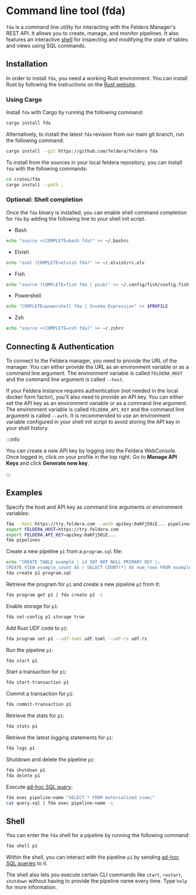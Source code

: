 # Command line tool (fda)

`fda` is a command line utility for interacting with the Feldera Manager's REST API.
It allows you to create, manage, and monitor pipelines. It also features an interactive
[shell](#shell) for inspecting and modifying the state of tables and views using SQL commands.

## Installation

In order to install `fda`, you need a working Rust environment. You can install Rust by following the instructions on
the [Rust website](https://www.rust-lang.org/tools/install).

### Using Cargo

Install `fda` with Cargo by running the following command:

```bash
cargo install fda
```

Alternatively, to install the latest `fda` revision from our main git branch, run the following command:

```bash
cargo install --git https://github.com/feldera/feldera fda
```

To install from the sources in your local feldera repository, you can install `fda` with the
following commands:

```bash
cd crates/fda
cargo install --path .
```

### Optional: Shell completion

Once the `fda` binary is installed, you can enable shell command completion for `fda`
by adding the following line to your shell init script.

* Bash

```bash
echo "source <(COMPLETE=bash fda)" >> ~/.bashrc
```

* Elvish

```bash
echo "eval (COMPLETE=elvish fda)" >> ~/.elvish/rc.elv
```

* Fish

```bash
echo "source (COMPLETE=fish fda | psub)" >> ~/.config/fish/config.fish
```

* Powershell

```bash
echo "COMPLETE=powershell fda | Invoke-Expression" >> $PROFILE
```

* Zsh

```bash
echo "source <(COMPLETE=zsh fda)" >> ~/.zshrc
```

## Connecting & Authentication

To connect to the Feldera manager, you need to provide the URL of the manager. You can either provide the URL as an
environment variable or as a command line argument. The environment variable is called `FELDERA_HOST` and the
command line argument is called `--host`.

If your Feldera instance requires authentication (not needed in the local docker form factor), you'll also need to
provide an API key. You can either set the API key as an environment variable or as a command line argument.
The environment variable is called `FELDERA_API_KEY` and the command line argument is called `--auth`.
It is recommended to use an environment variable configured in your shell init script to avoid storing the API
key in your shell history.

:::info

You can create a new API key by logging into the Feldera WebConsole. Once logged in, click on your profile in the top
right. Go to **Manage API Keys** and click **Generate new key**.

:::

## Examples

Specify the host and API key as command line arguments or environment variables:

```bash
fda --host https://try.feldera.com --auth apikey:0aKFj50iE... pipelines
export FELDERA_HOST=https://try.feldera.com
export FELDERA_API_KEY=apikey:0aKFj50iE...
fda pipelines
```

Create a new pipeline `p1` from a `program.sql` file:

```bash
echo "CREATE TABLE example ( id INT NOT NULL PRIMARY KEY );
CREATE VIEW example_count AS ( SELECT COUNT(*) AS num_rows FROM example );" > program.sql
fda create p1 program.sql
```

Retrieve the program for `p1` and create a new pipeline `p2` from it:

```bash
fda program get p1 | fda create p2 -s
```

Enable storage for `p1`:

```bash
fda set-config p1 storage true
```

Add Rust UDF code to `p1`:

```bash
fda program set p1 --udf-toml udf.toml --udf-rs udf.rs
```

Run the pipeline `p1`:

```bash
fda start p1
```

Start a transaction for `p1`:

```bash
fda start-transaction p1
```

Commit a transaction for `p1`:

```bash
fda commit-transaction p1
```

Retrieve the stats for `p1`:

```bash
fda stats p1
```

Retrieve the latest logging statements for `p1`:

```bash
fda logs p1
```

Shutdown and delete the pipeline `p1`:

```bash
fda shutdown p1
fda delete p1
```

Execute [ad-hoc SQL query](/sql/ad-hoc):

```bash
fda exec pipeline-name "SELECT * FROM materialized_view;"
cat query.sql | fda exec pipeline-name -s
```

## Shell

You can enter the `fda` shell for a pipeline by running the following command:

```bash
fda shell p1
```

Within the shell, you can interact with the pipeline `p1` by sending [ad-hoc SQL queries](/sql/ad-hoc) to it.

The shell also lets you execute certain CLI commands like `start`, `restart`, `shutdown` without having to provide the
pipeline name every time. Type `help` for more information.
